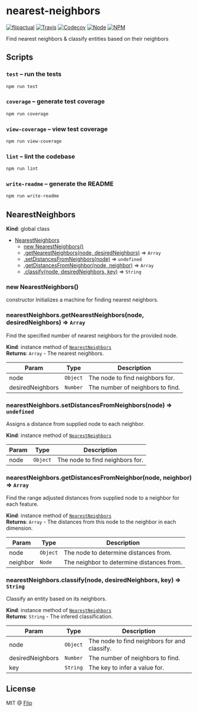 # nearest-neighbors

[![flipactual](https://img.shields.io/badge/😋-flipactual-218AC7.svg?style=flat-square)](https://www.flipactual.com/)
[![Travis](https://img.shields.io/travis/flipactual/nearest-neighbors.svg?style=flat-square)](https://travis-ci.org/flipactual/nearest-neighbors/)
[![Codecov](https://img.shields.io/codecov/c/github/flipactual/nearest-neighbors.svg?style=flat-square)](https://codecov.io/gh/flipactual/nearest-neighbors/)
[![Node](https://img.shields.io/node/v/nearest-neighbors.svg?style=flat-square)](http://npmjs.com/package/nearest-neighbors)
[![NPM](https://img.shields.io/npm/v/nearest-neighbors.svg?style=flat-square)](http://npmjs.com/package/nearest-neighbors)

Find nearest neighbors & classify entities based on their neighbors

## Scripts

### `test` – run the tests

```sh
npm run test
```

### `coverage` – generate test coverage

```sh
npm run coverage
```

### `view-coverage` – view test coverage

```sh
npm run view-coverage
```

### `lint` – lint the codebase

```sh
npm run lint
```

### `write-readme` – generate the README

```sh
npm run write-readme
```

<a name="NearestNeighbors"></a>

## NearestNeighbors
**Kind**: global class  

* [NearestNeighbors](#NearestNeighbors)
    * [new NearestNeighbors()](#new_NearestNeighbors_new)
    * [.getNearestNeighbors(node, desiredNeighbors)](#NearestNeighbors+getNearestNeighbors) ⇒ <code>Array</code>
    * [.setDistancesFromNeighbors(node)](#NearestNeighbors+setDistancesFromNeighbors) ⇒ <code>undefined</code>
    * [.getDistancesFromNeighbor(node, neighbor)](#NearestNeighbors+getDistancesFromNeighbor) ⇒ <code>Array</code>
    * [.classify(node, desiredNeighbors, key)](#NearestNeighbors+classify) ⇒ <code>String</code>

<a name="new_NearestNeighbors_new"></a>

### new NearestNeighbors()
constructor
Initializes a machine for finding nearest neighbors.

<a name="NearestNeighbors+getNearestNeighbors"></a>

### nearestNeighbors.getNearestNeighbors(node, desiredNeighbors) ⇒ <code>Array</code>
Find the specified number of nearest neighbors for the provided node.

**Kind**: instance method of <code>[NearestNeighbors](#NearestNeighbors)</code>  
**Returns**: <code>Array</code> - The nearest neighbors.  

| Param | Type | Description |
| --- | --- | --- |
| node | <code>Object</code> | The node to find neighbors for. |
| desiredNeighbors | <code>Number</code> | The number of neighbors to find. |

<a name="NearestNeighbors+setDistancesFromNeighbors"></a>

### nearestNeighbors.setDistancesFromNeighbors(node) ⇒ <code>undefined</code>
Assigns a distance from supplied node to each neighbor.

**Kind**: instance method of <code>[NearestNeighbors](#NearestNeighbors)</code>  

| Param | Type | Description |
| --- | --- | --- |
| node | <code>Object</code> | The node to find neighbors for. |

<a name="NearestNeighbors+getDistancesFromNeighbor"></a>

### nearestNeighbors.getDistancesFromNeighbor(node, neighbor) ⇒ <code>Array</code>
Find the range adjusted distances from supplied node to a neighbor for each
feature.

**Kind**: instance method of <code>[NearestNeighbors](#NearestNeighbors)</code>  
**Returns**: <code>Array</code> - The distances from this node to the neighbor in each dimension.  

| Param | Type | Description |
| --- | --- | --- |
| node | <code>Object</code> | The node to determine distances from. |
| neighbor | <code>Node</code> | The neighbor to determine distances from. |

<a name="NearestNeighbors+classify"></a>

### nearestNeighbors.classify(node, desiredNeighbors, key) ⇒ <code>String</code>
Classify an entity based on its neighbors.

**Kind**: instance method of <code>[NearestNeighbors](#NearestNeighbors)</code>  
**Returns**: <code>String</code> - The infered classification.  

| Param | Type | Description |
| --- | --- | --- |
| node | <code>Object</code> | The node to find neighbors for and classify. |
| desiredNeighbors | <code>Number</code> | The number of neighbors to find. |
| key | <code>String</code> | The key to infer a value for. |


## License

MIT @ [Flip](https://github.com/flipactual)
